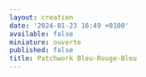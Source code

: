 ```yaml
---
layout: creation
date: '2024-01-23 16:49 +0100'
available: false
miniature: ouverte
published: false
title: Patchwork Bleu-Rouge-Bleu
---
```

